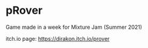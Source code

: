 # pRover
Game made in a week for Mixture Jam (Summer 2021)

itch.io page: https://dirakon.itch.io/prover
